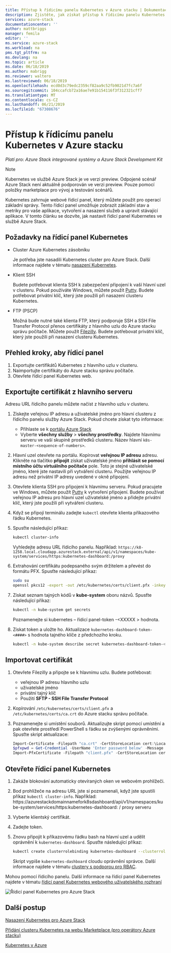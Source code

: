 ```yaml
---
title: Přístup k řídicímu panelu Kubernetes v Azure stacku | Dokumentace Microsoftu
description: Zjistěte, jak získat přístup k řídicímu panelu Kubernetes ve službě Azure Stack
services: azure-stack
documentationcenter: ''
author: mattbriggs
manager: femila
editor: ''
ms.service: azure-stack
ms.workload: na
pms.tgt_pltfrm: na
ms.devlang: na
ms.topic: article
ms.date: 06/18/2019
ms.author: mabrigg
ms.reviewer: waltero
ms.lastreviewed: 06/18/2019
ms.openlocfilehash: ecd0d3c79edc2359cf82aa9c52fb9021d7fc7a6f
ms.sourcegitcommit: 104ccafcb72a16ae7e91b154116f3f312321cff7
ms.translationtype: MT
ms.contentlocale: cs-CZ
ms.lasthandoff: 06/21/2019
ms.locfileid: "67308676"
---
```

# <a name="access-the-kubernetes-dashboard-in-azure-stack"></a>Přístup k řídicímu panelu Kubernetes v Azure stacku 

*Platí pro: Azure Stack integrované systémy a Azure Stack Development Kit* 
> [!Note]   
> Kubernetes ve službě Azure Stack je ve verzi preview. Odpojené scénář Azure Stack není aktuálně podporován ve verzi preview. Pouze pomocí položky marketplace pro vývoj a testování scénářů.

Kubernetes zahrnuje webové řídicí panel, který můžete použít pro operací základní správy. Tento řídicí panel umožňuje zobrazit základní stav a metriky pro vaše aplikace, vytvoření a nasazení služeb a upravit stávající aplikace. V tomto článku se dozvíte, jak nastavit řídicí panel Kubernetes ve službě Azure Stack.

## <a name="prerequisites-for-kubernetes-dashboard"></a>Požadavky na řídicí panel Kubernetes

* Cluster Azure Kubernetes zásobníku

    Je potřeba jste nasadili Kubernetes cluster pro Azure Stack. Další informace najdete v tématu [nasazení Kubernetes](azure-stack-solution-template-kubernetes-deploy.md).

* Klient SSH

    Budete potřebovat klienta SSH k zabezpečení připojení k vaší hlavní uzel v clusteru. Pokud používáte Windows, můžete použít [Putty](https://docs.microsoft.com/azure/marketplace/cloud-partner-portal/virtual-machine/cpp-connect-vm). Budete potřebovat privátní klíč, který jste použili při nasazení clusteru Kubernetes.

* FTP (PSCP)

    Možná bude nutné také klienta FTP, který podporuje SSH a SSH File Transfer Protocol přenos certifikáty z hlavního uzlu do Azure stacku správu počítače. Můžete použít [Filezilly](https://filezilla-project.org/download.php?type=client). Budete potřebovat privátní klíč, který jste použili při nasazení clusteru Kubernetes.

## <a name="overview-of-steps-to-enable-dashboard"></a>Přehled kroky, aby řídicí panel

1.  Exportujte certifikátů Kubernetes z hlavního uzlu v clusteru. 
2.  Naimportujte certifikáty do Azure stacku správu počítače.
2.  Otevřete řídicí panel Kubernetes web. 

## <a name="export-certificate-from-the-master"></a>Exportujte certifikát z hlavního serveru 

Adresu URL řídicího panelu můžete načíst z hlavního uzlu v clusteru.

1. Získejte veřejnou IP adresu a uživatelské jméno pro hlavní clusteru z řídicího panelu služby Azure Stack. Pokud chcete získat tyto informace:

    - Přihlaste se k [portálu Azure Stack](https://portal.local.azurestack.external/)
    - Vyberte **všechny služby** > **všechny prostředky**. Najdete hlavnímu serveru ve vaší skupině prostředků clusteru. Název hlavní `k8s-master-<sequence-of-numbers>`. 

2. Hlavní uzel otevřete na portálu. Kopírovat **veřejnou IP adresu** adresu. Klikněte na tlačítko **připojit** získat uživatelské jméno **přihlásit se pomocí místního účtu virtuálního počítače** pole. Toto je stejné uživatelské jméno, které jste nastavili při vytváření clusteru. Použijte veřejnou IP adresu než privátní IP adresy uvedené v okně připojení.

3.  Otevřete klienta SSH pro připojení k hlavnímu serveru. Pokud pracujete ve Windows, můžete použít [Putty](https://docs.microsoft.com/azure/marketplace/cloud-partner-portal/virtual-machine/cpp-connect-vm) k vytvoření připojení. Budete používat veřejnou IP adresu pro hlavní uzel uživatelské jméno a přidejte privátní klíč, který jste použili při vytváření clusteru.

4.  Když se připojí terminálu zadejte `kubectl` otevřete klienta příkazového řádku Kubernetes.

5. Spusťte následující příkaz:

    ```Bash   
    kubectl cluster-info 
    ``` 
    Vyhledejte adresu URL řídicího panelu. Například: `https://k8-1258.local.cloudapp.azurestack.external/api/v1/namespaces/kube-system/services/https:kubernetes-dashboard:/proxy`

6.  Extrahování certifikátu podepsaného svým držitelem a převést do formátu PFX. Spusťte následující příkaz:

    ```Bash  
    sudo su 
    openssl pkcs12 -export -out /etc/kubernetes/certs/client.pfx -inkey /etc/kubernetes/certs/client.key  -in /etc/kubernetes/certs/client.crt -certfile /etc/kubernetes/certs/ca.crt 
    ```

7.  Získat seznam tajných kódů v **kube-system** oboru názvů. Spusťte následující příkaz:

    ```Bash  
    kubectl -n kube-system get secrets
    ```

    Poznamenejte si kubernetes – řídicí panel-token -\<XXXXX > hodnota. 

8.  Získat token a uložte ho. Aktualizace `kubernetes-dashboard-token-<####>` s hodnota tajného klíče z předchozího kroku.

    ```Bash  
    kubectl -n kube-system describe secret kubernetes-dashboard-token-<####>| awk '$1=="token:"{print $2}' 
    ```

## <a name="import-the-certificate"></a>Importovat certifikát

1. Otevřete Filezilly a připojte se k hlavnímu uzlu. Budete potřebovat:

    - veřejnou IP adresu hlavního uzlu
    - uživatelské jméno
    - privátní tajný klíč
    - Použití **SFTP - SSH File Transfer Protocol**

2. Kopírování `/etc/kubernetes/certs/client.pfx` a `/etc/kubernetes/certs/ca.crt` do Azure stacku správu počítače.

3. Poznamenejte si umístění souborů. Aktualizujte skript pomocí umístění a pak otevřete prostředí PowerShell s řádku se zvýšenými oprávněními. Spusťte skript aktualizace:  

    ```powershell   
    Import-Certificate -Filepath "ca.crt" -CertStoreLocation cert:\LocalMachine\Root 
    $pfxpwd = Get-Credential -UserName 'Enter password below' -Message 'Enter password below' 
    Import-PfxCertificate -Filepath "client.pfx" -CertStoreLocation cert:\CurrentUser\My -Password $pfxpwd.Password 
    ``` 

## <a name="open-the-kubernetes-dashboard"></a>Otevřete řídicí panel Kubernetes 

1. Zakáže blokování automaticky otevíraných oken ve webovém prohlížeči.

2. Bod prohlížeče na adresu URL jste si poznamenali, když jste spustili příkaz `kubectl cluster-info`. Například: https:\//azurestackdomainnamefork8sdashboard/api/v1/namespaces/kube-system/services/https:kubernetes-dashboard: / proxy serveru 
3. Vyberte klientský certifikát.
4. Zadejte token. 
5. Znovu připojit k příkazovému řádku bash na hlavní uzel a udělit oprávnění k `kubernetes-dashboard`. Spusťte následující příkaz:

    ```Bash  
    kubectl create clusterrolebinding kubernetes-dashboard --clusterrole=cluster-admin --serviceaccount=kube-system:kubernetes-dashboard 
    ``` 

    Skript vypíše `kubernetes-dashboard` cloudu oprávnění správce. Další informace najdete v tématu [clustery s podporou pro RBAC](https://docs.microsoft.com/azure/aks/kubernetes-dashboard).

Mohou pomocí řídicího panelu. Další informace na řídicí panel Kubernetes najdete v tématu [řídicí panel Kubernetes webového uživatelského rozhraní](https://kubernetes.io/docs/tasks/access-application-cluster/web-ui-dashboard/) 

![Řídicí panel Kubernetes pro Azure Stack](media/azure-stack-solution-template-kubernetes-dashboard/azure-stack-kub-dashboard.png)

## <a name="next-steps"></a>Další postup 

[Nasazení Kubernetes pro Azure Stack](azure-stack-solution-template-kubernetes-deploy.md)  

[Přidání clusteru Kubernetes na webu Marketplace (pro operátory Azure stacku)](../operator/azure-stack-solution-template-kubernetes-cluster-add.md)  

[Kubernetes v Azure](https://docs.microsoft.com/azure/container-service/kubernetes/container-service-kubernetes-walkthrough)  
